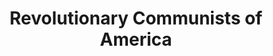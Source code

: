 ---
title: "Revolutionary Communists of America"
description: "Fictional political poster"
pubDate: "Sept 29 2024"
heroImage: "/communists.png"
tags: ["graphic design", "poster"]
# badge: "NEW"
# url: "https://example.com/"
---